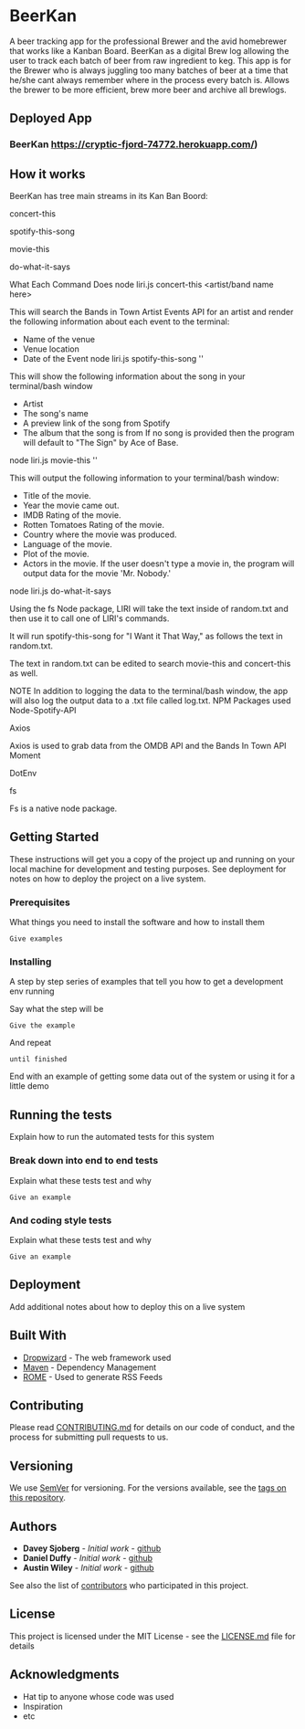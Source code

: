 # BeerKan

A beer tracking app for the professional Brewer and the avid homebrewer that works like a Kanban Board.  BeerKan as a digital Brew log allowing the user to track each batch of beer from raw ingredient to keg. This app is for the Brewer who is always juggling too many batches of beer at a time that he/she cant always remember where in the process every batch is.  Allows the brewer to be more efficient, brew more beer and archive all brewlogs.

## Deployed App

### BeerKan https://cryptic-fjord-74772.herokuapp.com/)

## How it works

BeerKan has tree main streams in its Kan Ban Boord:

concert-this

spotify-this-song

movie-this

do-what-it-says

What Each Command Does
node liri.js concert-this <artist/band name here>

This will search the Bands in Town Artist Events API for an artist and render the following information about each event to the terminal:

 * Name of the venue
 * Venue location
 * Date of the Event
node liri.js spotify-this-song '<song name here>'

This will show the following information about the song in your terminal/bash window

 * Artist
 * The song's name
 * A preview link of the song from Spotify
 * The album that the song is from
If no song is provided then the program will default to "The Sign" by Ace of Base.

node liri.js movie-this '<movie name here>'

This will output the following information to your terminal/bash window:

  * Title of the movie.
  * Year the movie came out.
  * IMDB Rating of the movie.
  * Rotten Tomatoes Rating of the movie.
  * Country where the movie was produced.
  * Language of the movie.
  * Plot of the movie.
  * Actors in the movie.
If the user doesn't type a movie in, the program will output data for the movie 'Mr. Nobody.'

node liri.js do-what-it-says

Using the fs Node package, LIRI will take the text inside of random.txt and then use it to call one of LIRI's commands.

It will run spotify-this-song for "I Want it That Way," as follows the text in random.txt.

The text in random.txt can be edited to search movie-this and concert-this as well.

NOTE
In addition to logging the data to the terminal/bash window, the app will also log the output data to a .txt file called log.txt.
NPM Packages used
Node-Spotify-API

Axios

Axios is used to grab data from the OMDB API and the Bands In Town API
Moment

DotEnv

fs

Fs is a native node package.

## Getting Started

These instructions will get you a copy of the project up and running on your local machine for development and testing purposes. See deployment for notes on how to deploy the project on a live system.

### Prerequisites

What things you need to install the software and how to install them

```
Give examples
```

### Installing

A step by step series of examples that tell you how to get a development env running

Say what the step will be

```
Give the example
```

And repeat

```
until finished
```

End with an example of getting some data out of the system or using it for a little demo

## Running the tests

Explain how to run the automated tests for this system

### Break down into end to end tests

Explain what these tests test and why

```
Give an example
```

### And coding style tests

Explain what these tests test and why

```
Give an example
```

## Deployment

Add additional notes about how to deploy this on a live system

## Built With

* [Dropwizard](http://www.dropwizard.io/1.0.2/docs/) - The web framework used
* [Maven](https://maven.apache.org/) - Dependency Management
* [ROME](https://rometools.github.io/rome/) - Used to generate RSS Feeds

## Contributing

Please read [CONTRIBUTING.md](https://gist.github.com/PurpleBooth/b24679402957c63ec426) for details on our code of conduct, and the process for submitting pull requests to us.

## Versioning

We use [SemVer](http://semver.org/) for versioning. For the versions available, see the [tags on this repository](https://github.com/your/project/tags). 

## Authors

* **Davey Sjoberg** - *Initial work* - [github](https://github.com/daveysjobey)
* **Daniel Duffy** - *Initial work* - [github](https://github.com/dpd1208)
* **Austin Wiley** - *Initial work* - [github](https://gist.github.com/AustinWiley)

See also the list of [contributors](https://github.com/your/project/contributors) who participated in this project.

## License

This project is licensed under the MIT License - see the [LICENSE.md](LICENSE.md) file for details

## Acknowledgments

* Hat tip to anyone whose code was used
* Inspiration
* etc
